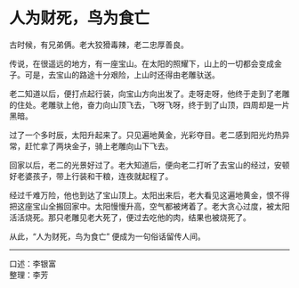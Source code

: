 # 人为财死，鸟为食亡

古时候，有兄弟俩。老大狡猾毒辣，老二忠厚善良。

传说，在很遥远的地方，有一座宝山。在太阳的照耀下，山上的一切都会变成金子。可是，去宝山的路途十分艰险，上山时还得由老雕驮送。

老二知道以后，便打点起行装，向宝山方向出发了。走呀走呀，他终于走到了老雕的住处。老雕驮上他，奋力向山顶飞去，飞呀飞呀，终于到了山顶，四周却是一片黑暗。

过了一个多时辰，太阳升起来了。只见遍地黄金，光彩夺目。老二感到阳光灼热异常，赶忙拿了两块金子，骑上老雕向山下飞去。

回家以后，老二的光景好过了。老大知道后，便向老二打听了去宝山的经过，安顿好老婆孩子，带上行装和干粮，连夜就起程了。

经过千难万险，他也到达了宝山顶上。太阳出来后，老大看见这遍地黄金，恨不得把这座宝山全搬回家中。太阳慢慢升高，空气都被烤着了。老大贪心过度，被太阳活活烧死。那只老雕见老大死了，便过去吃他的肉，结果也被烧死了。

从此，“人为财死，鸟为食亡” 便成为一句俗话留传人间。

---

口述：李银富  
整理：李芳